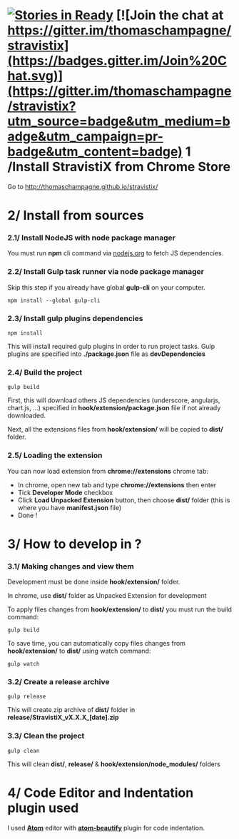 [![Stories in Ready](https://badge.waffle.io/thomaschampagne/stravistix.png?label=ready&title=Ready)](http://waffle.io/thomaschampagne/stravistix)
[![Join the chat at https://gitter.im/thomaschampagne/stravistix](https://badges.gitter.im/Join%20Chat.svg)](https://gitter.im/thomaschampagne/stravistix?utm_source=badge&utm_medium=badge&utm_campaign=pr-badge&utm_content=badge)
1 /Install StravistiX from Chrome Store
==========
Go to http://thomaschampagne.github.io/stravistix/

2/ Install from sources
==========
<!-- **Requirements**
* You need [**node package manager and nodejs**](http://nodejs.org/) to fetch nodejs dependencies and distribute the extension.

* To develop, you must install nodejs dependencies before loading extension from **chrome://extensions** as a developer. View **Install extension dependencies** below step -->

### 2.1/ Install NodeJS with node package manager
You must run **npm** cli command via [nodejs.org](https://nodejs.org) to fetch JS dependencies.

### 2.2/ Install Gulp task runner via node package manager
Skip this step if you already have global **gulp-cli** on your computer.
```
npm install --global gulp-cli
```

### 2.3/ Install gulp plugins dependencies
```
npm install
```
This will install required gulp plugins in order to run project tasks. Gulp plugins are specified into **./package.json** file as **devDependencies**

### 2.4/ Build the project
```
gulp build
```
First, this will download others JS dependencies (underscore, angularjs, chart.js, ...) specified in **hook/extension/package.json** file if not already downloaded.

Next, all the extensions files from **hook/extension/** will be copied to **dist/** folder.

### 2.5/ Loading the extension

You can now load extension from **chrome://extensions** chrome tab:

* In chrome, open new tab and type **chrome://extensions** then enter
* Tick **Developer Mode** checkbox
* Click **Load Unpacked Extension** button, then choose **dist/** folder (this is where you have **manifest.json** file)
* Done !

3/ How to develop in ?
==========

### 3.1/ Making changes and view them

Development must be done inside **hook/extension/** folder.

In chrome, use **dist/** folder as Unpacked Extension for development

To apply files changes from **hook/extension/** to **dist/** you must run the build command:

```
gulp build
```

To save time, you can automatically copy files changes from **hook/extension/** to **dist/** using watch command:
```
gulp watch
```

### 3.2/ Create a release archive
```
gulp release
```
This will create zip archive of **dist/** folder in **release/StravistiX\_vX.X.X\_[date].zip**

### 3.3/ Clean the project
```
gulp clean
```
This will clean **dist/**, **release/** & **hook/extension/node_modules/** folders

4/ Code Editor and Indentation plugin used
==========
I used [**Atom**](https://atom.io/) editor with [**atom-beautify**](https://atom.io/packages/atom-beautify) plugin for code indentation.
